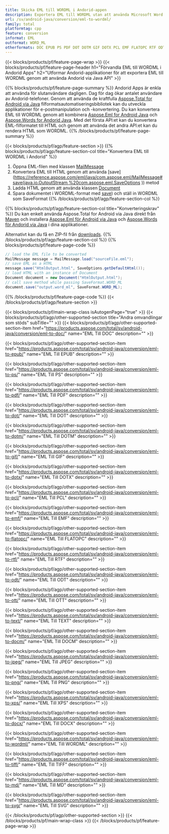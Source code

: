 ```yaml
---
title: Skicka EML till WORDML i Andorid-appen
description: Exportera EML till WORDML utan att använda Microsoft Word eller Outlook i dina Andorid-program
url: /sv/android-java/conversion/eml-to-wordml/
family: total
platformtag: cpp
feature: conversion
informat: EML
outformat: WORD_ML
otherformats: DOC EPUB PS PDF DOT DOTM GIF DOTX PCL EMF FLATOPC RTF ODT OTT TEXT DOCM JPEG PNG XPS DOCX BMP TIFF MD SVG
---
```

{{< blocks/products/pf/feature-page-wrap >}}
{{< blocks/products/pf/feature-page-header h1="Förvandla EML till WORDML i Andorid Apps" h2="Utformar Andorid-applikationer för att exportera EML till WORDML genom att använda Andorid via Java API" >}}

{{% blocks/products/pf/feature-page-summary %}}
Andorid Apps är enkla att använda för slutanvändare dagligen. Dag för dag ökar antalet användare av Andorid-telefoner. Genom att använda de kraftfulla [Aspose.Total for Android via Java](https://products.aspose.com/total/android-java/) filformatsautomatiseringsbibliotek kan du utveckla applikationer för e-postmanipulation och -konvertering. Du kan konvertera EML till WORDML genom att kombinera [Aspose.Eml for Android Java](https://products.aspose.com/eml/android-java/) och [Aspose.Words for Andorid Java](https://products.aspose.com/words/android-java/). Med det första API:et kan du konvertera EML-filformatet till HTML och genom att använda det andra API:et kan du rendera HTML som WORDML. 
{{% /blocks/products/pf/feature-page-summary  %}}

{{< blocks/products/pf/agp/feature-section >}}
{{% blocks/products/pf/agp/feature-section-col title="Konvertera EML till WORDML i Andorid" %}}
1. Öppna EML-filen med klassen [MailMessage](https://reference.aspose.com/eml/java/com.aspose.eml/mailmessage)
2. Konvertera EML till HTML genom att använda [save](https://reference.aspose.com/eml/java/com.aspose.eml/MailMessage#save(java.io.OutputStream,%20com.aspose.eml.SaveOptions )) metod
3. Ladda HTML genom att använda klassen [Document](https://reference.aspose.com/words/java/com.aspose.words/Document)
4. Spara dokumentet i WORDML-format med [save](https://reference.aspose.com/words/java/com.aspose.words/Document#save(java.lang.String,com.aspose.words.SaveOptions) )) och ställ in WORDML som SaveFormat
{{% /blocks/products/pf/agp/feature-section-col %}}

{{% blocks/products/pf/agp/feature-section-col title="Konverteringskrav" %}}
Du kan enkelt använda Aspose.Total for Android via Java direkt från [Maven](https://repository.aspose.com/webapp/#/artifacts/browse/tree/General/repo/com/aspose/aspose-total) och installera [Aspose.Eml för Android via Java](https://docs.aspose.com/eml/androidjava/installation/) och [Aspose.Words för Andorid via Java](https://docs.aspose.com/words/java/install-aspose-words-for-android-via-java/#install-asposewords-for-android-via-java-from-maven-repository) i dina applikationer.

Alternativt kan du få en ZIP-fil från [downloads](https://downloads.aspose.com/total/androidjava).
{{% /blocks/products/pf/agp/feature-section-col %}}
{{% blocks/products/pf/feature-page-code %}}
```cs
// load the EML file to be converted
MailMessage message = MailMessage.load("sourceFile.eml"); 
// save EML as a HTML 
message.save("HtmlOutput.html", SaveOptions.getDefaultHtml());
// load HTML with an instance of Document
Document document = new Document("HtmlOutput.html");
// call save method while passing SaveFormat.WORD_ML
document.save("output.word_ml", SaveFormat.WORD_ML); 
```

{{% /blocks/products/pf/feature-page-code %}}
{{< /blocks/products/pf/agp/feature-section >}}

{{< blocks/products/pf/main-wrap-class isAutogenPage="true" >}}
{{< blocks/products/pf/agp/other-supported-section title="Andra omvandlingar som stöds" subTitle="" >}}
{{< blocks/products/pf/agp/other-supported-section-item href="https://products.aspose.com/total/sv/android-java/conversion/eml-to-doc/" name="EML Till DOC" description="" >}}

{{< blocks/products/pf/agp/other-supported-section-item href="https://products.aspose.com/total/sv/android-java/conversion/eml-to-epub/" name="EML Till EPUB" description="" >}}

{{< blocks/products/pf/agp/other-supported-section-item href="https://products.aspose.com/total/sv/android-java/conversion/eml-to-ps/" name="EML Till PS" description="" >}}

{{< blocks/products/pf/agp/other-supported-section-item href="https://products.aspose.com/total/sv/android-java/conversion/eml-to-pdf/" name="EML Till PDF" description="" >}}

{{< blocks/products/pf/agp/other-supported-section-item href="https://products.aspose.com/total/sv/android-java/conversion/eml-to-dot/" name="EML Till DOT" description="" >}}

{{< blocks/products/pf/agp/other-supported-section-item href="https://products.aspose.com/total/sv/android-java/conversion/eml-to-dotm/" name="EML Till DOTM" description="" >}}

{{< blocks/products/pf/agp/other-supported-section-item href="https://products.aspose.com/total/sv/android-java/conversion/eml-to-gif/" name="EML Till GIF" description="" >}}

{{< blocks/products/pf/agp/other-supported-section-item href="https://products.aspose.com/total/sv/android-java/conversion/eml-to-dotx/" name="EML Till DOTX" description="" >}}

{{< blocks/products/pf/agp/other-supported-section-item href="https://products.aspose.com/total/sv/android-java/conversion/eml-to-pcl/" name="EML Till PCL" description="" >}}

{{< blocks/products/pf/agp/other-supported-section-item href="https://products.aspose.com/total/sv/android-java/conversion/eml-to-emf/" name="EML Till EMF" description="" >}}

{{< blocks/products/pf/agp/other-supported-section-item href="https://products.aspose.com/total/sv/android-java/conversion/eml-to-flatopc/" name="EML Till FLATOPC" description="" >}}

{{< blocks/products/pf/agp/other-supported-section-item href="https://products.aspose.com/total/sv/android-java/conversion/eml-to-rtf/" name="EML Till RTF" description="" >}}

{{< blocks/products/pf/agp/other-supported-section-item href="https://products.aspose.com/total/sv/android-java/conversion/eml-to-odt/" name="EML Till ODT" description="" >}}

{{< blocks/products/pf/agp/other-supported-section-item href="https://products.aspose.com/total/sv/android-java/conversion/eml-to-ott/" name="EML Till OTT" description="" >}}

{{< blocks/products/pf/agp/other-supported-section-item href="https://products.aspose.com/total/sv/android-java/conversion/eml-to-text/" name="EML Till TEXT" description="" >}}

{{< blocks/products/pf/agp/other-supported-section-item href="https://products.aspose.com/total/sv/android-java/conversion/eml-to-docm/" name="EML Till DOCM" description="" >}}

{{< blocks/products/pf/agp/other-supported-section-item href="https://products.aspose.com/total/sv/android-java/conversion/eml-to-jpeg/" name="EML Till JPEG" description="" >}}

{{< blocks/products/pf/agp/other-supported-section-item href="https://products.aspose.com/total/sv/android-java/conversion/eml-to-png/" name="EML Till PNG" description="" >}}

{{< blocks/products/pf/agp/other-supported-section-item href="https://products.aspose.com/total/sv/android-java/conversion/eml-to-xps/" name="EML Till XPS" description="" >}}

{{< blocks/products/pf/agp/other-supported-section-item href="https://products.aspose.com/total/sv/android-java/conversion/eml-to-docx/" name="EML Till DOCX" description="" >}}

{{< blocks/products/pf/agp/other-supported-section-item href="https://products.aspose.com/total/sv/android-java/conversion/eml-to-wordml/" name="EML Till WORDML" description="" >}}

{{< blocks/products/pf/agp/other-supported-section-item href="https://products.aspose.com/total/sv/android-java/conversion/eml-to-tiff/" name="EML Till TIFF" description="" >}}

{{< blocks/products/pf/agp/other-supported-section-item href="https://products.aspose.com/total/sv/android-java/conversion/eml-to-md/" name="EML Till MD" description="" >}}

{{< blocks/products/pf/agp/other-supported-section-item href="https://products.aspose.com/total/sv/android-java/conversion/eml-to-svg/" name="EML Till SVG" description="" >}}


{{< /blocks/products/pf/agp/other-supported-section >}}
{{< /blocks/products/pf/main-wrap-class >}}
{{< /blocks/products/pf/feature-page-wrap >}}